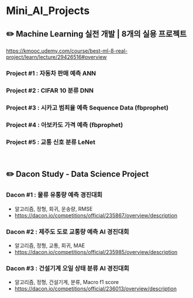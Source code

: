 # Mini_AI_Projects

##  :pencil2:   Machine Learning 실전 개발 | 8개의 실용 프로젝트
https://kmooc.udemy.com/course/best-ml-8-real-project/learn/lecture/29426516#overview

### Project #1 : 자동차 판매 예측 ANN

### Project #2 : CIFAR 10 분류 DNN

### Project #3 : 시카고 범죄율 예측 Sequence Data (fbprophet)

### Project #4 : 아보카도 가격 예측 (fbprophet) 

### Project #5 : 교통 신호 분류 LeNet

<br>

##  :pencil2:   Dacon Study - Data Science Project

### Dacon #1 : 물류 유통량 예측 경진대회
- 알고리즘, 정형, 회귀, 운송량, RMSE
- https://dacon.io/competitions/official/235867/overview/description

### Dacon #2 : 제주도 도로 교통량 예측 AI 경진대회
- 알고리즘, 정형, 교통, 회귀, MAE
- https://dacon.io/competitions/official/235985/overview/description

### Dacon #3 : 건설기계 오일 상태 분류 AI 경진대회
- 알고리즘, 정형, 건설기계, 분류, Macro f1 score
- https://dacon.io/competitions/official/236013/overview/description

